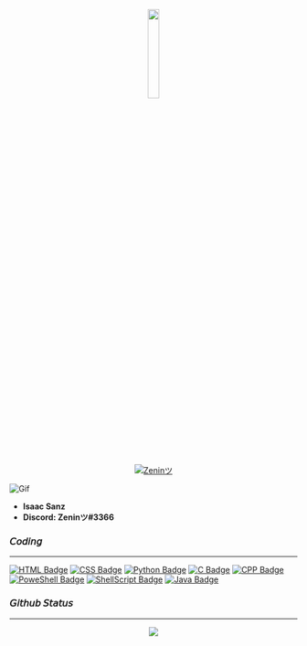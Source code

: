 
<p align="center">
    <a href="https://github.com/Zenin0" target="_blank">
        <img src="https://avatars.githubusercontent.com/u/85170351?v=4" width="20%"  ><br><br>
        <img src="https://readme-typing-svg.herokuapp.com/?size=15&width=300&lines=int%20main()%20{cout%20<<%20%27Isaac%20Sanz%27}" alt="Zeninツ"/><br>
    </a>
</p>

![Gif](https://user-images.githubusercontent.com/73097560/115834477-dbab4500-a447-11eb-908a-139a6edaec5c.gif "gif")


- **Isaac Sanz**
- **Discord: Zeninツ#3366**

### 𝘊𝘰𝘥𝘪𝘯𝘨

---

[![HTML Badge](https://img.shields.io/badge/html5-%23E34F26.svg?style=for-the-badge&logo=html5&logoColor=white)](https://www.w3schools.com/html/)
[![CSS Badge](https://img.shields.io/badge/css3-%231572B6.svg?style=for-the-badge&logo=css3&logoColor=white)](https://www.w3schools.com/css)
[![Python Badge](https://img.shields.io/badge/python-3670A0?style=for-the-badge&logo=python&logoColor=ffdd54)](https://www.w3schools.com/python)
[![C Badge](https://img.shields.io/badge/c-%2300599C.svg?style=for-the-badge&logo=c&logoColor=white)](https://www.w3schools.com/c)
[![CPP Badge](https://img.shields.io/badge/c++-%2300599C.svg?style=for-the-badge&logo=c%2B%2B&logoColor=white)](https://www.w3schools.com/cpp)
[![PoweShell Badge](https://img.shields.io/badge/PowerShell-%235391FE.svg?style=for-the-badge&logo=powershell&logoColor=white)](https://docs.microsoft.com/es-es/powershell/)
[![ShellScript Badge](https://img.shields.io/badge/shell_script-%23121011.svg?style=for-the-badge&logo=gnu-bash&logoColor=white)](https://www.shellscript.sh)
[![Java Badge](https://img.shields.io/badge/Java-ED8B00?style=for-the-badge&logo=java&logoColor=white)](https://www.java.com)
    
### 𝘎𝘪𝘵𝘩𝘶𝘣 𝘚𝘵𝘢𝘵𝘶𝘴

---

<p align = 'center'>
    <img src='https://github-readme-streak-stats.herokuapp.com/?user=Zenin0&theme=gotham&hide_border=true'>
</p>
